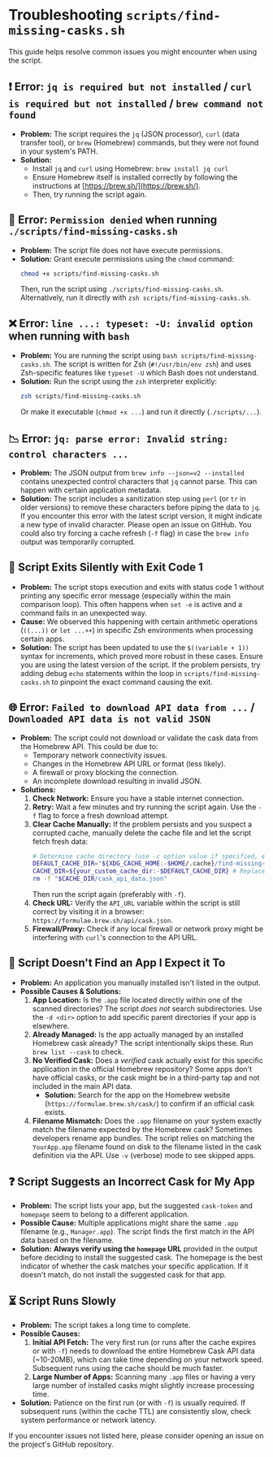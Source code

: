 # Troubleshooting `scripts/find-missing-casks.sh`

This guide helps resolve common issues you might encounter when using the script.

## ❗ Error: `jq is required but not installed` / `curl is required but not installed` / `brew command not found`

*   **Problem:** The script requires the `jq` (JSON processor), `curl` (data transfer tool), or `brew` (Homebrew) commands, but they were not found in your system's PATH.
*   **Solution:**
    *   Install `jq` and `curl` using Homebrew: `brew install jq curl`
    *   Ensure Homebrew itself is installed correctly by following the instructions at [https://brew.sh/](https://brew.sh/).
    *   Then, try running the script again.

## 🚫 Error: `Permission denied` when running `./scripts/find-missing-casks.sh`

*   **Problem:** The script file does not have execute permissions.
*   **Solution:** Grant execute permissions using the `chmod` command:
    ```bash
    chmod +x scripts/find-missing-casks.sh
    ```
    Then, run the script using `./scripts/find-missing-casks.sh`. Alternatively, run it directly with `zsh scripts/find-missing-casks.sh`.

## ❌ Error: `line ...: typeset: -U: invalid option` when running with `bash`

*   **Problem:** You are running the script using `bash scripts/find-missing-casks.sh`. The script is written for Zsh (`#!/usr/bin/env zsh`) and uses Zsh-specific features like `typeset -U` which Bash does not understand.
*   **Solution:** Run the script using the `zsh` interpreter explicitly:
    ```bash
    zsh scripts/find-missing-casks.sh
    ```
    Or make it executable (`chmod +x ...`) and run it directly (`./scripts/...`).

## 📉 Error: `jq: parse error: Invalid string: control characters ...`

*   **Problem:** The JSON output from `brew info --json=v2 --installed` contains unexpected control characters that `jq` cannot parse. This can happen with certain application metadata.
*   **Solution:** The script includes a sanitization step using `perl` (or `tr` in older versions) to remove these characters before piping the data to `jq`. If you encounter this error with the latest script version, it might indicate a new type of invalid character. Please open an issue on GitHub. You could also try forcing a cache refresh (`-f` flag) in case the `brew info` output was temporarily corrupted.

## 🤫 Script Exits Silently with Exit Code 1

*   **Problem:** The script stops execution and exits with status code 1 without printing any specific error message (especially within the main comparison loop). This often happens when `set -e` is active and a command fails in an unexpected way.
*   **Cause:** We observed this happening with certain arithmetic operations (`((...))` or `let ...++`) in specific Zsh environments when processing certain apps.
*   **Solution:** The script has been updated to use the `$((variable + 1))` syntax for increments, which proved more robust in these cases. Ensure you are using the latest version of the script. If the problem persists, try adding debug `echo` statements within the loop in `scripts/find-missing-casks.sh` to pinpoint the exact command causing the exit.

## 🌐 Error: `Failed to download API data from ...` / `Downloaded API data is not valid JSON`

*   **Problem:** The script could not download or validate the cask data from the Homebrew API. This could be due to:
    *   Temporary network connectivity issues.
    *   Changes in the Homebrew API URL or format (less likely).
    *   A firewall or proxy blocking the connection.
    *   An incomplete download resulting in invalid JSON.
*   **Solutions:**
    1.  **Check Network:** Ensure you have a stable internet connection.
    2.  **Retry:** Wait a few minutes and try running the script again. Use the `-f` flag to force a fresh download attempt.
    3.  **Clear Cache Manually:** If the problem persists and you suspect a corrupted cache, manually delete the cache file and let the script fetch fresh data:
        ```bash
        # Determine cache directory (use -c option value if specified, else default)
        DEFAULT_CACHE_DIR="${XDG_CACHE_HOME:-$HOME/.cache}/find-missing-casks"
        CACHE_DIR=${your_custom_cache_dir:-$DEFAULT_CACHE_DIR} # Replace if using -c
        rm -f "$CACHE_DIR/cask_api_data.json"
        ```
        Then run the script again (preferably with `-f`).
    4.  **Check URL:** Verify the `API_URL` variable within the script is still correct by visiting it in a browser: `https://formulae.brew.sh/api/cask.json`.
    5.  **Firewall/Proxy:** Check if any local firewall or network proxy might be interfering with `curl`'s connection to the API URL.

## 🤔 Script Doesn't Find an App I Expect it To

*   **Problem:** An application you manually installed isn't listed in the output.
*   **Possible Causes & Solutions:**
    1.  **App Location:** Is the `.app` file located directly within one of the scanned directories? The script *does not* search subdirectories. Use the `-d <dir>` option to add specific parent directories if your app is elsewhere.
    2.  **Already Managed:** Is the app actually managed by an installed Homebrew cask already? The script intentionally skips these. Run `brew list --cask` to check.
    3.  **No Verified Cask:** Does a *verified* cask actually exist for this specific application in the official Homebrew repository? Some apps don't have official casks, or the cask might be in a third-party tap and not included in the main API data.
        *   **Solution:** Search for the app on the Homebrew website (`https://formulae.brew.sh/cask/`) to confirm if an official cask exists.
    4.  **Filename Mismatch:** Does the `.app` filename on your system exactly match the filename expected by the Homebrew cask? Sometimes developers rename app bundles. The script relies on matching the `YourApp.app` filename found on disk to the filename listed in the cask definition via the API. Use `-v` (verbose) mode to see skipped apps.

## ❓ Script Suggests an Incorrect Cask for My App

*   **Problem:** The script lists your app, but the suggested `cask-token` and `homepage` seem to belong to a different application.
*   **Possible Cause:** Multiple applications might share the same `.app` filename (e.g., `Manager.app`). The script finds the first match in the API data based on the filename.
*   **Solution:** **Always verify using the `homepage` URL** provided in the output before deciding to install the suggested cask. The homepage is the best indicator of whether the cask matches your specific application. If it doesn't match, do not install the suggested cask for that app.

## ⏳ Script Runs Slowly

*   **Problem:** The script takes a long time to complete.
*   **Possible Causes:**
    1.  **Initial API Fetch:** The very first run (or runs after the cache expires or with `-f`) needs to download the entire Homebrew Cask API data (~10-20MB), which can take time depending on your network speed. Subsequent runs using the cache should be much faster.
    2.  **Large Number of Apps:** Scanning many `.app` files or having a very large number of installed casks might slightly increase processing time.
*   **Solution:** Patience on the first run (or with `-f`) is usually required. If subsequent runs (within the cache TTL) are consistently slow, check system performance or network latency.

If you encounter issues not listed here, please consider opening an issue on the project's GitHub repository.